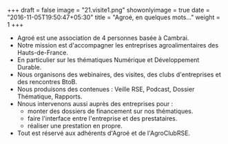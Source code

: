 +++
draft = false
image = "21.visite1.png"
showonlyimage = true
date = "2016-11-05T19:50:47+05:30"
title = "Agroé, en quelques mots..."
weight = 1
+++

<!--more-->

- Agroé est une association de 4 personnes basée à Cambrai.
- Notre mission est d'accompagner les entreprises agroalimentaires des Hauts-de-France.
- En particulier sur les thématiques Numérique et Développement Durable.
- Nous organisons des webinaires, des visites, des clubs d'entreprises et des rencontres BtoB.
- Nous produisons des contenues : Veille RSE, Podcast, Dossier Thématique, Rapports.
- Nnous intervenons aussi auprès des entreprises pour :
  - monter des dossiers de financement sur nos thématiques.
  - faire l'interface entre l'entreprise et des prestataires.
  - réaliser une prestation en propre.
- Tout est réservé aux adhérents d'Agroé et de l'AgroClubRSE.



